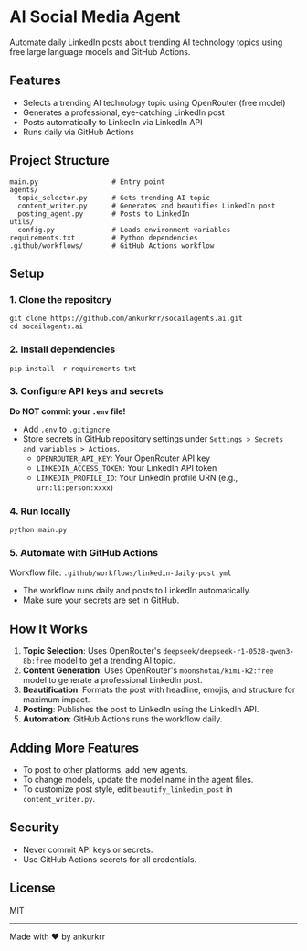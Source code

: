 # AI Social Media Agent

Automate daily LinkedIn posts about trending AI technology topics using free large language models and GitHub Actions.

## Features
- Selects a trending AI technology topic using OpenRouter (free model)
- Generates a professional, eye-catching LinkedIn post
- Posts automatically to LinkedIn via LinkedIn API
- Runs daily via GitHub Actions

## Project Structure
```
main.py                  # Entry point
agents/
  topic_selector.py      # Gets trending AI topic
  content_writer.py      # Generates and beautifies LinkedIn post
  posting_agent.py       # Posts to LinkedIn
utils/
  config.py              # Loads environment variables
requirements.txt         # Python dependencies
.github/workflows/       # GitHub Actions workflow
```

## Setup
### 1. Clone the repository
```
git clone https://github.com/ankurkrr/socailagents.ai.git
cd socailagents.ai
```

### 2. Install dependencies
```
pip install -r requirements.txt
```

### 3. Configure API keys and secrets
**Do NOT commit your `.env` file!**
- Add `.env` to `.gitignore`.
- Store secrets in GitHub repository settings under `Settings > Secrets and variables > Actions`.
  - `OPENROUTER_API_KEY`: Your OpenRouter API key
  - `LINKEDIN_ACCESS_TOKEN`: Your LinkedIn API token
  - `LINKEDIN_PROFILE_ID`: Your LinkedIn profile URN (e.g., `urn:li:person:xxxx`)

### 4. Run locally
```
python main.py
```

### 5. Automate with GitHub Actions
Workflow file: `.github/workflows/linkedin-daily-post.yml`
- The workflow runs daily and posts to LinkedIn automatically.
- Make sure your secrets are set in GitHub.

## How It Works
1. **Topic Selection**: Uses OpenRouter's `deepseek/deepseek-r1-0528-qwen3-8b:free` model to get a trending AI topic.
2. **Content Generation**: Uses OpenRouter's `moonshotai/kimi-k2:free` model to generate a professional LinkedIn post.
3. **Beautification**: Formats the post with headline, emojis, and structure for maximum impact.
4. **Posting**: Publishes the post to LinkedIn using the LinkedIn API.
5. **Automation**: GitHub Actions runs the workflow daily.

## Adding More Features
- To post to other platforms, add new agents.
- To change models, update the model name in the agent files.
- To customize post style, edit `beautify_linkedin_post` in `content_writer.py`.

## Security
- Never commit API keys or secrets.
- Use GitHub Actions secrets for all credentials.

## License
MIT

---
Made with ❤️ by ankurkrr
